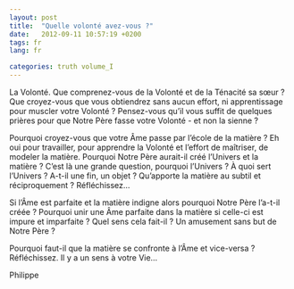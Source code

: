 ```yaml
---
layout: post
title:  "Quelle volonté avez-vous ?"
date:   2012-09-11 10:57:19 +0200
tags: fr
lang: fr

categories: truth volume_I
---
```

La Volonté. Que comprenez-vous de la Volonté et de la Ténacité sa sœur ? Que croyez-vous que vous obtiendrez sans aucun effort, ni apprentissage pour muscler votre Volonté ? Pensez-vous qu’il vous suffit de quelques prières pour que Notre Père fasse votre Volonté - et non la sienne ?

Pourquoi croyez-vous que votre Âme passe par l’école de la matière ? Eh oui pour travailler, pour apprendre la Volonté et l’effort de maîtriser, de modeler la matière. Pourquoi Notre Père aurait-il créé l’Univers et la matière ? C’est là une grande question, pourquoi l’Univers ? À quoi sert l’Univers ? A-t-il une fin, un objet ? Qu’apporte la matière au subtil et réciproquement ? Réfléchissez…

Si l’Âme est parfaite et la matière indigne alors pourquoi Notre Père l’a-t-il créée ? Pourquoi unir une Âme parfaite dans la matière si celle-ci est impure et imparfaite ? Quel sens cela fait-il ? Un amusement sans but de Notre Père ?

Pourquoi faut-il que la matière se confronte à l’Âme et vice-versa ? Réfléchissez. Il y a un sens à votre Vie…

Philippe


<!-- 
Ce(tte) œuvre est mise à disposition selon les termes de la Licence Creative Commons Attribution - Pas d’Utilisation Commerciale 4.0 International.
-->

